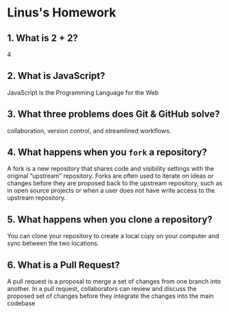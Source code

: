 # Linus's Homework

## 1. What is 2 + 2?

4

## 2. What is JavaScript?

JavaScript is the Programming Language for the Web

## 3. What three problems does Git & GitHub solve?

collaboration, version control, and streamlined workflows.

## 4. What happens when you `fork` a repository?

A fork is a new repository that shares code and visibility settings with the original “upstream” repository. Forks are often used to iterate on ideas or changes before they are proposed back to the upstream repository, such as in open source projects or when a user does not have write access to the upstream repository.

## 5. What happens when you clone a repository?

You can clone your repository to create a local copy on your computer and sync between the two locations.

## 6. What is a Pull Request?
A pull request is a proposal to merge a set of changes from one branch into another. In a pull request, collaborators can review and discuss the proposed set of changes before they integrate the changes into the main codebase
